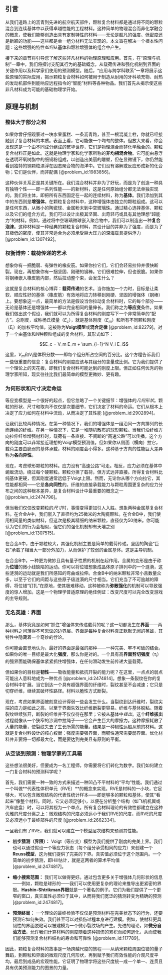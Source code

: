 ## 引言
从我们道路上的沥青到先进的航空航天部件，颗粒复合材料都是通过将不同的颗粒混合到连续基体中以获得卓越性能的工程材料。这种简单的物理混合而非化学融合的概念，使我们能够创造出具有定制特性的材料——无论是超凡的强度、低密度还是新颖的功能——这些都是单一组分材料无法实现的。本文旨在解决一个根本性问题：这些增强的特性*如何*从基体和颗粒增强体的组合中产生。

接下来的章节将引导您了解这些非凡材料的物理原理和应用。首先，在“原理与机制”一章中，我们将探讨支配其行为的基础概念，从载荷传递和强化机制到界面的关键作用以及科学家们使用的预测模型。随后，“应用与跨学科联系”一章将展示这些原理的实际应用，揭示颗粒复合材料如何被用于制造从耐用的牙科填充物、耐热的发动机部件到能响应远程指令的“智能”材料等各种物品。我们首先从揭示使这些非凡材料成为可能的基础物理学开始。

## 原理与机制

### 整体大于部分之和

如果你曾仔细观察过一块水果蛋糕、一条沥青路，甚至一根混凝土柱，你就已经接触到了复合材料的本质。表面上看，它可能像一个均匀的整体。但放大来看，你会发现这是一个由不同成分组成的繁华世界，它们是物理混合而非化学融合的。颗粒复合材料正是如此。这就是物理学家和化学家所称的**非均相混合物**。它可能由悬浮在透明环氧树脂中的细铜粉组成，以创造出美丽的雕塑，但在显微镜下，你仍然能看到独特的铜颗粒漂浮在固态聚合物的海洋中。它们没有溶解或反应形成新的化合物；它们是伙伴，而非配偶 [@problem_id:1983856]。

这种伙伴关系正是其关键所在。我们混合材料并非为了好玩，而是为了创造一种具有独特个性——即一系列性能——的新材料，这是任何原始组分都无法单独实现的。我们将主体，即把所有东西固定在一起的连续材料，称为**基体**。我们添加到其中的东西则是**增强体**。在颗粒复合材料中，这种增强体由独立的颗粒组成。这可以是任何东西，从微小的陶瓷球、金属粉末到中空玻璃珠。通过精心选择基体、颗粒以及它们的组合方式，我们可以设计出极其坚固、出奇轻巧或具有其他理想“超能力”的材料。例如，通过将中空玻璃微球嵌入聚合物中，我们可以制造出一种**复合泡沫**。这种材料是一种经典的颗粒复合材料，其设计目的并非为了强度，而是为了其极低的密度，使其非常适合为必须承受巨大压力的深海载具提供浮力 [@problem_id:1307492]。

### 权衡博弈：载荷传递的艺术

想象你有一捆脆弱、有弹性的橡皮筋。如果你拉它们，它们会轻易拉伸并很快断裂。现在，再想象你有一捆坚固、刚硬的钢棒。它们很难拉伸，但也很脆。如果你将钢棒嵌入橡皮筋内部，然后拉动整个束，会发生什么？

这就是复合材料的核心博弈：**载荷传递**的艺术。当你施加一个力时，目标是让柔软、顺应性好的基体（橡皮筋）有效地将应力转移到刚硬、坚固的增强体（钢棒）上。要想象这一点，最简单的方法是假设当你拉动复合材料时，它的每个部分——无论是基体还是增强体——都以完全相同的量伸长。我们称之为**等应变**条件。如果我们做出这个假设，我们就可以为所得复合材料的刚度写下一个非常简单的“配方”。总刚度，或称杨氏模量（$E_c$），就是基体刚度（$E_m$）和所有不同颗粒刚度（$E_i$）的加权平均值。这被称为**Voigt模型**或**混合定律** [@problem_id:82279]。对于一个由基体和$N$种颗粒组成的复合材料，其形式如下：

$$E_c = V_m E_m + \sum_{i=1}^N V_i E_i$$

这里，$V_m$和$V_i$是体积分数——即每个组分所占空间的百分比。这个方程告诉我们一些很重要的信息：复合材料的刚度应该与其组分的含量成比例。它为我们提供了一个理论上的天花板，即我们复合材料可能达到的刚度上限。但正如任何优秀的物理学家所知，现实往往比我们最简单的模型更微妙、更有趣。

### 为何形状和尺寸决定命运

等应变模型是一个很好的起点，但它忽略了一个关键细节：增强体的*几何形状*。颗粒的形状、尺寸和取向不仅仅是次要细节，它们决定了材料的命运。它们从根本上决定了应力如何在材料中流动，从而决定了其性能 [@problem_id:2902894]。

让我们比较两种情况。在第一种情况下，我们的增强体是一组沿同一方向排列的长而连续的纤维。在另一种情况下，它是一堆随机散布的球形颗粒。当我们沿纤维方向拉伸纤维增强材料时，载荷有一条直接、不间断的“高速公路”可以传播。这个方向的刚度可以非常接近理想的Voigt模型预测值。但如果你从侧面（横向）拉它，载荷主要由脆弱的基体承载，材料的刚度会小得多。这种基于方向的性能巨大差异称为**各向异性**。

现在，考虑球形颗粒的材料。应力没有“高速公路”可走。相反，应力必须在基体中蜿蜒流动，绕过每个硬颗粒。颗粒分担了载荷，但方式远非直接。所得复合材料比纯基体更硬，但其刚度通常远低于Voigt上限。然而，无论你从哪个方向拉它，其性能都相同——它是**各向同性**的。纤维的直接承载能力与颗粒周围更复杂的应力分布之间的这种根本差异，是复合材料设计中最重要的概念之一 [@problem_id:2474796]。

但当我们仅仅改变颗粒的*尺寸*时，事情变得更加引人入胜。想象两种金属基复合材料。在合金A中，我们嵌入了直径约为25微米的大陶瓷颗粒。在合金B中，我们使用相同量的类似材料，但这次是极其精细的纳米颗粒，直径仅为50纳米。你可能认为它们的行为会相似，但它们的强化机制却有天壤之别 [@problem_id:1307515]。

在合金A中，由于颗粒较大，其强化机制主要是简单的载荷传递。坚固的陶瓷“巨石”承载了相当大一部分外加力，从而保护了较弱的金属基体。这是主导机制。

在合金B中，一种更为微妙且具有量子性质的机制在起作用。金属的变形是由于称为**位错**的微小线缺陷的运动。你可以将位错想象成晶体原子排列中的一个涟漪，这些涟漪的运动就是我们所感知的弯曲或拉伸。合金B中的纳米颗粒非常小且数量众多，以至于它们的间距与这些原子级涟漪的尺寸相当。它们充当了不可逾越的障碍，将位错“钉扎”在原地，使其极难移动。这种被称为**弥散强化**的机制可以导致强度的惊人增加。这是一个物理学普适原理的绝佳例证：改变尺度可以完全改变游戏的主导规则。

### 无名英雄：界面

那么，基体究竟是如何“抓住”增强体来传递载荷的呢？这一切都发生在**界面**——两种材料之间薄得不可思议的边界层。界面是每种复合材料真正默默无闻的英雄，其特性中隐藏着一个奇妙的悖论。

你可能会直觉地认为，最好的界面是最强的那种——一种完美、牢不可破的结合。如果你的唯一目标是最大化**强度**，那么你是对的。一个具有高**界面剪切强度**（$\tau_i$）的强界面能确保基体紧紧抓住增强体，在任何滑动发生前传递大量载荷。

但如果你的目标是**韧性**——吸收能量和抵抗开裂的能力呢？在这里，一点点的弱点可能出人意料地成为一种优点 [@problem_id:2474814]。想象一条裂纹在你的复合材料中扩展。当它到达一个具有超强界面的纤维时，裂纹甚至不会减速；它只是切穿纤维，继续其破坏性路径。材料以脆性方式断裂。

现在，考虑如果界面被刻意设计得弱一些会发生什么。当裂纹到达纤维时，裂纹尖端的应力是如此之高，以至于界面失效比纤维断裂更容易。纤维与基体脱粘。随着裂纹继续张开，断裂的纤维并不仅仅待在那里；它被从基体中*拔出*。这个**纤维拔出**过程就像从一个狭窄的沙洞中拉绳子——它会产生巨大的摩擦力。这种摩擦耗散了大量的能量，使裂纹失去了生长所需的能量。结果是一种韧性远超从前的材料。这就是复合材料设计的核心权衡：强度需要强界面，而韧性通常需要弱界面。优化材料并非要将一切都最大化，而是要达到完美且有原则的平衡。

### 从空谈到预测：物理学家的工具箱

这些想法很美好，但要成为一名工程师，你需要将它们转化为数字。我们如何建立一门复合材料的预测科学呢？

首先，我们需要一种一致的方式来描述一种凹凸不平材料的“平均”性能。我们通过一个叫做**代表性体积单元（RVE）**的概念来实现。RVE是材料的一小块，它足够大，可以包含微观结构的代表性统计样本——即足够多的颗粒和基体，使其“看起来”像整个材料。同时，它又必须足够小，以便在分析整个结构（如飞机机翼或汽车底盘）时，可以将其视为一个单点。所有复合材料理论的有效性都建立在这种优雅的尺度分离之上：微观结构的尺度必须远小于我们RVE的尺度，而RVE的尺度又必须远小于最终部件的尺度 [@problem_id:2662334]。

一旦我们有了RVE，我们就可以建立一个模型层次结构来预测其性能。
*   **初步猜测（界限）：** Voigt（等应变）模型为我们提供了刚度的完美上界。我们也可以通过假设一个等应力状态（每个组分承受相同的应力）来创建一个**Reuss模型**，这为我们提供了完美的下界。真实值必须位于这个范围内。一个简单的初步猜测，即Hill估计，就是这两者的算术平均值 [@problem_id:2474817]。

*   **缩小搜索范围：** 我们可以做得更好。通过包含更多关于增强体几何形状的信息——例如，颗粒是球形的——我们可以使用更复杂的理论来推导出更紧密的界限。**Hashin-Shtrikman界限**就是一个著名的例子。它们为我们提供了一个更窄的窗口，真实属性必须位于其中，从而将我们宽泛的猜测转变为精确的预测 [@problem_id:2474817]。

*   **预测终局：** 一个理论的最终检验不仅仅是预测材料在完美状态下的行为，还要预测它如何失效。我们甚至可以对损伤过程本身进行建模。例如，使材料更具韧性的界面脱粘可以被建模为一个微小裂纹场的产生。先进的理论，如**微分自洽方法**，允许我们计算材料的刚度随着这种损伤的累积而如何退化，从而使我们能够预测复合材料结构的寿命和可靠性 [@problem_id:117789]。

因此，颗粒复合材料的故事是一场跨越尺度的旅程——从纳米颗粒周围位错的量子舞蹈，到颗粒和界面的微观尺度几何形状，再到赋予我们有效性能的介观尺度平均，最后到成品的宏观性能。它证明了物理学将这些尺度统一成一个单一、连贯且具有优美预测能力的图景的力量。


